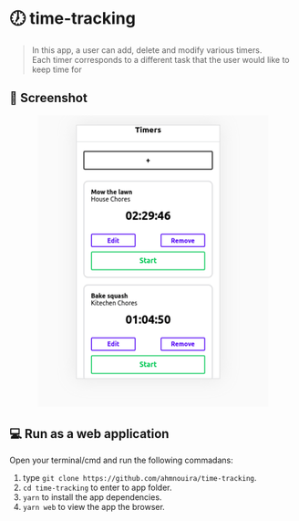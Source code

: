 # :clock7: time-tracking

> In this app, a user can add, delete and modify various timers.<br />
Each timer corresponds to a different task that the user would like to keep time for

## :flashlight: Screenshot 


<p align="center">
    <img src="img/app.png" alt="app" width="80%" height="80%">
</p>

## :computer: Run as a web application   

Open your terminal/cmd and run the following commadans: 

1. type `git clone https://github.com/ahmnouira/time-tracking`.
2. `cd time-tracking` to enter to app folder.
3. `yarn` to install the app dependencies.
4. `yarn web` to view the app the browser.

